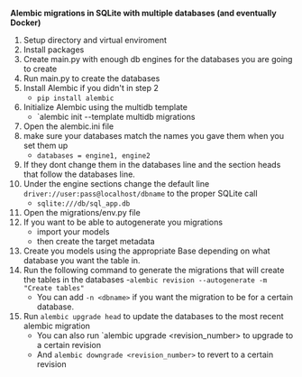 **Alembic migrations in SQLite with multiple databases (and eventually Docker)**

1. Setup directory and virtual enviroment
2. Install packages
3. Create main.py with enough db engines for the databases you are going to create
4. Run main.py to create the databases
5. Install Alembic if you didn't in step 2
   - `pip install alembic`
6. Initialize Alembic using the multidb template
   - `alembic init --template multidb migrations
7. Open the alembic.ini file
8. make sure your databases match the names you gave them when you set them up
   - `databases = engine1, engine2`
9. If they dont change them in the databases line and the section heads that follow the databases line.
10. Under the engine sections change the default line `driver://user:pass@localhost/dbname` to the proper SQLite call
    - `sqlite:///db/sql_app.db`
11. Open the migrations/env.py file
12. If you want to be able to autogenerate you migrations
    - import your models
    - then create the target metadata
13. Create you models using the appropriate Base depending on what database you want the table in.
14. Run the following command to generate the migrations that will create the tables in the databases
    -`alembic revision --autogenerate -m "Create tables"`
    - You can add  `-n <dbname>` if you want the migration to be for a certain database.
15. Run `alembic upgrade head` to update the databases to the most recent alembic migration
    - You can also run `alembic upgrade <revision_number> to upgrade to a certain revision
    - And `alembic downgrade <revision_number>` to revert to a certain revision

